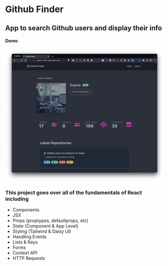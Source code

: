 # Github Finder

## App to search Github users and display their info

#### Demo

![demo](./src/assets/demo.png)

### This project goes over all of the fundamentals of React including

- Components
- JSX
- Props (proptypes, defaultprops, etc)
- State (Component & App Level)
- Styling (Tailwind & Daisy UI)
- Handling Events
- Lists & Keys
- Forms
- Context API
- HTTP Requests
